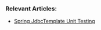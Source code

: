 ### Relevant Articles:

- [Spring JdbcTemplate Unit Testing](https://www.baeldung.com/spring-jdbctemplate-testing)
